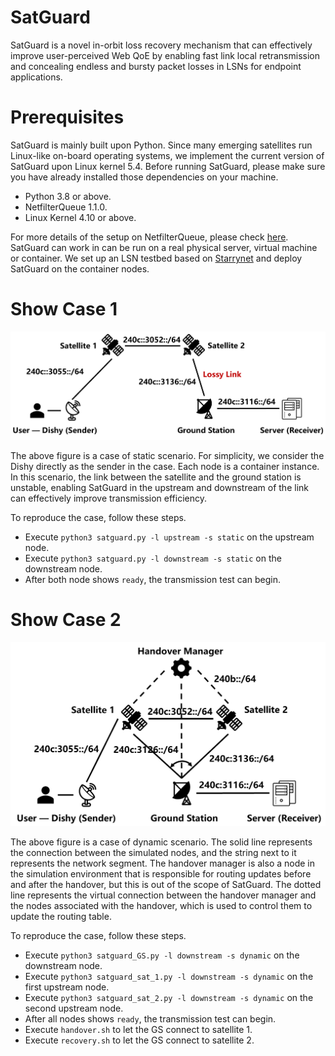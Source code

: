 # SatGuard
SatGuard is a novel in-orbit loss recovery mechanism that can effectively improve user-perceived Web QoE by enabling fast link local retransmission and concealing endless and bursty packet losses in LSNs for endpoint applications.
# Prerequisites
SatGuard is mainly built upon Python. Since many emerging satellites run Linux-like on-board operating systems, we implement the current version of SatGuard upon Linux kernel 5.4. Before running SatGuard, please make sure you have already installed those dependencies on your machine.
- Python 3.8 or above.
- NetfilterQueue 1.1.0.
- Linux Kernel 4.10 or above.

For more details of the setup on NetfilterQueue, please check [here](https://github.com/oremanj/python-netfilterqueue).
SatGuard can work in can be run on a real physical server, virtual machine or container. We set up an LSN testbed based on [Starrynet](https://github.com/SpaceNetLab/StarryNet) and deploy SatGuard on the container nodes.

# Show Case 1
![image](https://github.com/SpaceNetLab/SatGuard/blob/main/doc/case1.png)

The above figure is a case of static scenario. For simplicity, we consider the Dishy directly as the sender in the case. Each node is a container instance. In this scenario, the link between the satellite and the ground station is unstable, enabling SatGuard in the upstream and downstream of the link can effectively improve transmission efficiency.

To reproduce the case, follow these steps.
- Execute `python3 satguard.py -l upstream -s static` on the upstream node.
- Execute `python3 satguard.py -l downstream -s static` on the downstream node.
- After both node shows `ready`, the transmission test can begin.

# Show Case 2
![image](https://github.com/SpaceNetLab/SatGuard/blob/main/doc/case2.png)

The above figure is a case of dynamic scenario. The solid line represents the connection between the simulated nodes, and the string next to it represents the network segment. The handover manager is also a node in the simulation environment that is responsible for routing updates before and after the handover, but this is out of the scope of SatGuard. The dotted line represents the virtual connection between the handover manager and the nodes associated with the handover, which is used to control them to update the routing table.

To reproduce the case, follow these steps.
- Execute `python3 satguard_GS.py -l downstream -s dynamic` on the downstream node.
- Execute `python3 satguard_sat_1.py -l downstream -s dynamic` on the first upstream node.
- Execute `python3 satguard_sat_2.py -l downstream -s dynamic` on the second upstream node.
- After all nodes shows `ready`, the transmission test can begin.
- Execute `handover.sh` to let the GS connect to satellite 1.
- Execute `recovery.sh` to let the GS connect to satellite 2.
